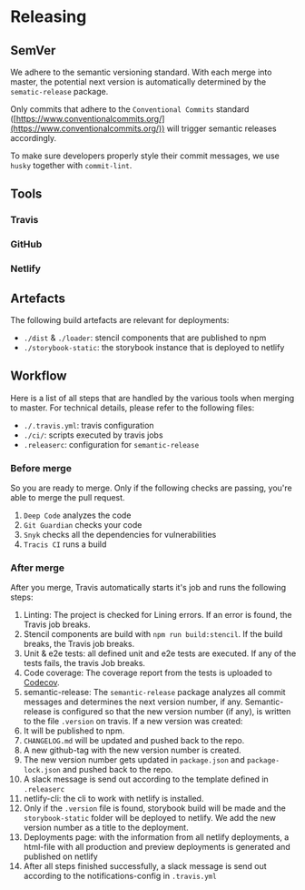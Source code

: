 # Releasing

## SemVer
We adhere to the semantic versioning standard. With each merge into master, the potential next version is automatically determined by the ```sematic-release``` package.

Only commits that adhere to the ```Conventional Commits``` standard ([https://www.conventionalcommits.org/](https://www.conventionalcommits.org/)) will trigger semantic releases accordingly.

To make sure developers properly style their commit messages, we use ```husky``` together with ```commit-lint```.

## Tools

### Travis

### GitHub

### Netlify

## Artefacts

The following build artefacts are relevant for deployments:
- ```./dist``` & ```./loader```: stencil components that are published to npm
- ```./storybook-static```: the storybook instance that is deployed to netlify

## Workflow
Here is a list of all steps that are handled by the various tools when merging to master. For technical details, please refer to the following files:
- ```./.travis.yml```: travis configuration
- ```./ci/```: scripts executed by travis jobs
- ```.releaserc```: configuration for ```semantic-release```

### Before merge
So you are ready to merge. Only if the following checks are passing, you're able to merge the pull request.
  1. ```Deep Code``` analyzes the code
  2. ```Git Guardian``` checks your code
  3. ```Snyk``` checks all the dependencies for vulnerabilities
  4. ```Tracis CI``` runs a build

### After merge
After you merge, Travis automatically starts it's job and runs the following steps:
1. Linting: The project is checked for Lining errors. If an error is found, the Travis job breaks.
2. Stencil components are build with ```npm run build:stencil```. If the build breaks, the Travis job breaks.
3. Unit & e2e tests: all defined unit and e2e tests are executed. If any of the tests fails, the travis Job breaks.
4. Code coverage: The coverage report from the tests is uploaded to [Codecov](https://codecov.io/bash).
5. semantic-release: The ```semantic-release``` package analyzes all commit messages and determines the next version number, if any. Semantic-release is configured so that the new version number (if any), is written to the file ```.version``` on travis. If a new version was created:
  1. It will be published to npm.
  2. ```CHANGELOG.md``` will be updated and pushed back to the repo.
  3. A new github-tag with the new version number is created.
  4. The new version number gets updated in ```package.json``` and ```package-lock.json``` and pushed back to the repo.
  5. A slack message is send out according to the template defined in ```.releaserc```
6. netlify-cli: the cli to work with netlify is installed.
7. Only if the ```.version``` file is found, storybook build will be made and the ```storybook-static``` folder will be deployed to netlify. We add the new version number as a title to the deployment.
8. Deployments page: with the information from all netlify deployments, a html-file with all production and preview deployments is generated and published on netlify
9. After all steps finished successfully, a slack message is send out according to the notifications-config in ```.travis.yml```
